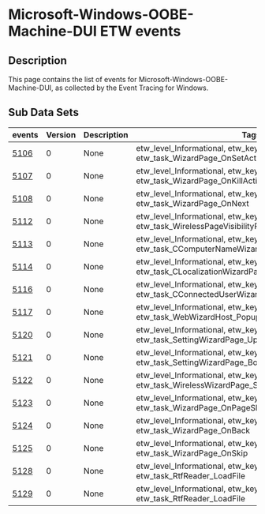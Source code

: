 # Microsoft-Windows-OOBE-Machine-DUI ETW events

## Description
This page contains the list of events for Microsoft-Windows-OOBE-Machine-DUI, as collected by the Event Tracing for Windows.

## Sub Data Sets
|events|Version|Description|Tags|
|---|---|---|---|
|[5106](events/event-5106.md)|0|None|etw_level_Informational, etw_keywords_msoobe, etw_task_WizardPage_OnSetActive|
|[5107](events/event-5107.md)|0|None|etw_level_Informational, etw_keywords_msoobe, etw_task_WizardPage_OnKillActive|
|[5108](events/event-5108.md)|0|None|etw_level_Informational, etw_keywords_msoobe, etw_task_WizardPage_OnNext|
|[5112](events/event-5112.md)|0|None|etw_level_Informational, etw_keywords_msoobe, etw_task_WirelessPageVisibilityResult|
|[5113](events/event-5113.md)|0|None|etw_level_Informational, etw_keywords_msoobe, etw_task_CComputerNameWizardPage_AccentColorSelection|
|[5114](events/event-5114.md)|0|None|etw_level_Informational, etw_keywords_msoobe, etw_task_CLocalizationWizardPage_LanguageSelection|
|[5116](events/event-5116.md)|0|None|etw_level_Informational, etw_keywords_msoobe, etw_task_CConnectedUserWizardPage_InternetInitialize|
|[5117](events/event-5117.md)|0|None|etw_level_Informational, etw_keywords_msoobe, etw_task_WebWizardHost_PopupCommandPressed|
|[5120](events/event-5120.md)|0|None|etw_level_Informational, etw_keywords_msoobe, etw_task_SettingWizardPage_UpdatesOptionSelected|
|[5121](events/event-5121.md)|0|None|etw_level_Informational, etw_keywords_msoobe, etw_task_SettingWizardPage_BooleanSettingOptionSelected|
|[5122](events/event-5122.md)|0|None|etw_level_Informational, etw_keywords_msoobe, etw_task_WirelessWizardPage_SectionReady|
|[5123](events/event-5123.md)|0|None|etw_level_Informational, etw_keywords_msoobe, etw_task_WizardPage_OnPageShown|
|[5124](events/event-5124.md)|0|None|etw_level_Informational, etw_keywords_msoobe, etw_task_WizardPage_OnBack|
|[5125](events/event-5125.md)|0|None|etw_level_Informational, etw_keywords_msoobe, etw_task_WizardPage_OnSkip|
|[5128](events/event-5128.md)|0|None|etw_level_Informational, etw_keywords_msoobe, etw_task_RtfReader_LoadFile|
|[5129](events/event-5129.md)|0|None|etw_level_Informational, etw_keywords_msoobe, etw_task_RtfReader_LoadFile|
